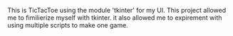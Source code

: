 This is TicTacToe using the module 'tkinter' for my UI. 
This project allowed me to fimilierize myself with tkinter. 
it also allowed me to expirement with using multiple scripts to make one game.
